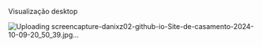 
Visualização desktop

![Uploading screencapture-danixz02-github-io-Site-de-casamento-2024-10-09-20_50_39.jpg…]()


